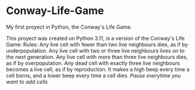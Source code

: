 # Conway-Life-Game
My first proyect in Python, the Conway's Life Game.

This proyect was created on Python 3.11, is a version of the Conway's Life Game:
Rules: 
Any live cell with fewer than two live neighbours dies, as if by underpopulation.
Any live cell with two or three live neighbours lives on to the next generation.
Any live cell with more than three live neighbours dies, as if by overpopulation.
Any dead cell with exactly three live neighbours becomes a live cell, as if by reproduction.
It makes a high beep every time a cell borns, and a lower beep every time a cell dies.
*Pause everytime you want to add cells*
